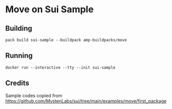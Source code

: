 # Move on Sui Sample

## Building

```
pack build sui-sample --buildpack amp-buildpacks/move
```

## Running

```
docker run --interactive --tty --init sui-sample
```

## Credits

Sample codes copied from https://github.com/MystenLabs/sui/tree/main/examples/move/first_package
